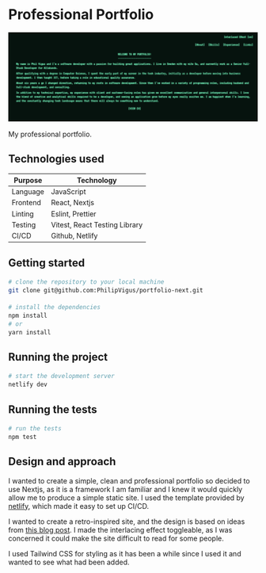 # Professional Portfolio

![Portfolio screenshot](./screenshot.png)

My professional portfolio.

## Technologies used

| Purpose  | Technology                    |
|----------|-------------------------------|
| Language | JavaScript                    |
| Frontend | React, Nextjs                 |
| Linting  | Eslint, Prettier              |
| Testing  | Vitest, React Testing Library |
| CI/CD    | Github, Netlify               |

## Getting started

```bash
# clone the repository to your local machine
git clone git@github.com:PhilipVigus/portfolio-next.git

# install the dependencies
npm install
# or
yarn install 
```

## Running the project

```bash
# start the development server
netlify dev
```

## Running the tests

```bash
# run the tests
npm test
```

## Design and approach

I wanted to create a simple, clean and professional portfolio so decided to use Nextjs, as it is a framework I am
familiar and I knew it would quickly allow me to produce a simple static site. I used the template provided by
[netlify](https://docs.netlify.com/frameworks/next-js/overview/), which made it easy to set up CI/CD.

I wanted to create a retro-inspired site, and the design is based on ideas
from [this blog post](https://webartisan.info/how-i-made-my-80s-retro-style-homepage-part-1#heading-ascii-art). I made
the interlacing effect toggleable, as I was concerned it could make the site difficult to read for some people.

I used Tailwind CSS for styling as it has been a while since I used it and wanted to see what had been added.

